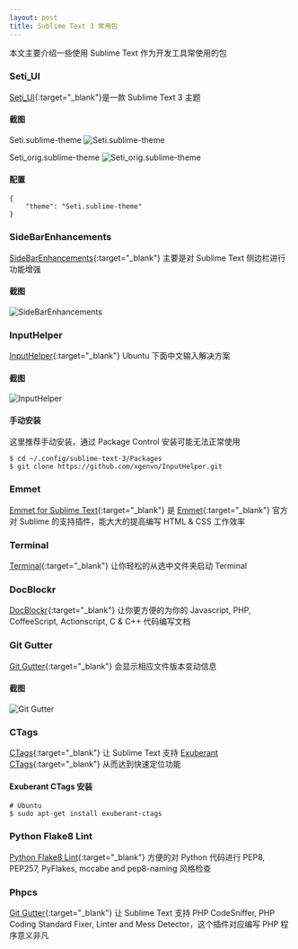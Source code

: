 ```yaml
---
layout: post
title: Sublime Text 3 常用包
---
```


本文主要介绍一些使用 Sublime Text 作为开发工具常使用的包 <!-- more -->

### Seti_UI

[Seti_UI](https://packagecontrol.io/packages/Seti_UI){:target="_blank"}是一款 Sublime Text 3 主题

#### 截图

Seti.sublime-theme
![Seti.sublime-theme](http://ww3.sinaimg.cn/mw1024/6dc1b103jw1ezqqt56qsqj21ao0r9jtv.jpg)

Seti_orig.sublime-theme
![Seti_orig.sublime-theme](http://ww3.sinaimg.cn/mw1024/6dc1b103jw1ezqqscbmmsj21ao0r976s.jpg)

#### 配置

    {
        "theme": "Seti.sublime-theme"
    }

### Side​Bar​Enhancements

[Side​Bar​Enhancements](https://packagecontrol.io/packages/SideBarEnhancements){:target="_blank"} 主要是对 Sublime Text 侧边栏进行功能增强

#### 截图

![Side​Bar​Enhancements](http://ww3.sinaimg.cn/mw1024/6dc1b103jw1ezqroz0p80j209u0l2mzg.jpg)

### InputHelper

[InputHelper](https://github.com/xgenvn/InputHelper){:target="_blank"} Ubuntu 下面中文输入解决方案

#### 截图

![InputHelper](http://ww1.sinaimg.cn/mw1024/6dc1b103jw1ezqs1kfuy6j20ev083dg3.jpg)

#### 手动安装

这里推荐手动安装，通过 Package Control 安装可能无法正常使用

    $ cd ~/.config/sublime-text-3/Packages
    $ git clone https://github.com/xgenvn/InputHelper.git

### Emmet

[Emmet for Sublime Text](https://github.com/sergeche/emmet-sublime){:target="_blank"} 是 [Emmet](http://emmet.io/){:target="_blank"} 官方对 Sublime 的支持插件，能大大的提高编写 HTML & CSS 工作效率

### Terminal

[Terminal](https://packagecontrol.io/packages/Terminal){:target="_blank"} 让你轻松的从选中文件夹启动 Terminal

### DocBlockr

[DocBlockr](https://packagecontrol.io/packages/DocBlockr){:target="_blank"} 让你更方便的为你的 Javascript, PHP, CoffeeScript, Actionscript, C & C++ 代码编写文档

### Git Gutter

[Git Gutter](https://packagecontrol.io/packages/GitGutter){:target="_blank"} 会显示相应文件版本变动信息

#### 截图

![Git Gutter](http://ww1.sinaimg.cn/mw1024/6dc1b103jw1ezqstvm2xlj208304x74r.jpg)

### CTags

[CTags](https://packagecontrol.io/packages/CTags){:target="_blank"} 让 Sublime Text 支持 [Exuberant CTags](http://ctags.sourceforge.net/){:target="_blank"} 从而达到快速定位功能


#### Exuberant CTags 安装

    # Ubuntu
    $ sudo apt-get install exuberant-ctags

### Python Flake​8 Lint

[Python Flake8 Lint](https://packagecontrol.io/packages/Python%20Flake8%20Lint){:target="_blank"} 方便的对 Python 代码进行  PEP8, PEP257, PyFlakes, mccabe and pep8-naming 风格检查

### Phpcs

[Git Gutter](https://packagecontrol.io/packages/Phpcs){:target="_blank"} 让 Sublime Text 支持 PHP CodeSniffer, PHP Coding Standard Fixer, Linter and Mess Detector，这个插件对应编写 PHP 程序意义非凡
